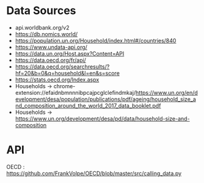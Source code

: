# Data Sources

- api.worldbank.org/v2
- https://db.nomics.world/
- https://population.un.org/Household/index.html#/countries/840
- https://www.undata-api.org/
- https://data.un.org/Host.aspx?Content=API
- https://data.oecd.org/fr/api/
- https://data.oecd.org/searchresults/?hf=20&b=0&q=household&l=en&s=score
- https://stats.oecd.org/Index.aspx
- Households -> chrome-extension://efaidnbmnnnibpcajpcglclefindmkaj/https://www.un.org/en/development/desa/population/publications/pdf/ageing/household_size_and_composition_around_the_world_2017_data_booklet.pdf
- Households -> https://www.un.org/development/desa/pd/data/household-size-and-composition

# API
OECD : https://github.com/FrankVolpe/OECD/blob/master/src/calling_data.py